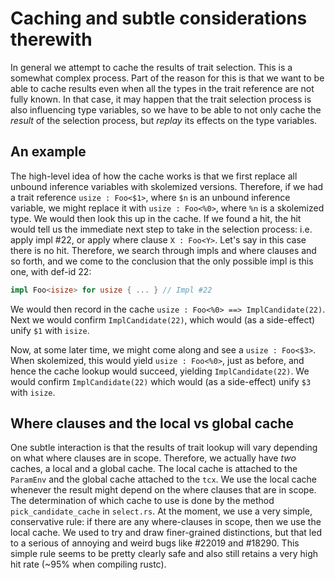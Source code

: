 # Caching and subtle considerations therewith

In general we attempt to cache the results of trait selection.  This
is a somewhat complex process. Part of the reason for this is that we
want to be able to cache results even when all the types in the trait
reference are not fully known. In that case, it may happen that the
trait selection process is also influencing type variables, so we have
to be able to not only cache the *result* of the selection process,
but *replay* its effects on the type variables.

## An example

The high-level idea of how the cache works is that we first replace
all unbound inference variables with skolemized versions. Therefore,
if we had a trait reference `usize : Foo<$1>`, where `$n` is an unbound
inference variable, we might replace it with `usize : Foo<%0>`, where
`%n` is a skolemized type. We would then look this up in the cache.
If we found a hit, the hit would tell us the immediate next step to
take in the selection process: i.e. apply impl #22, or apply where
clause `X : Foo<Y>`. Let's say in this case there is no hit.
Therefore, we search through impls and where clauses and so forth, and
we come to the conclusion that the only possible impl is this one,
with def-id 22:

```rust
impl Foo<isize> for usize { ... } // Impl #22
```

We would then record in the cache `usize : Foo<%0> ==>
ImplCandidate(22)`. Next we would confirm `ImplCandidate(22)`, which
would (as a side-effect) unify `$1` with `isize`.

Now, at some later time, we might come along and see a `usize :
Foo<$3>`.  When skolemized, this would yield `usize : Foo<%0>`, just as
before, and hence the cache lookup would succeed, yielding
`ImplCandidate(22)`. We would confirm `ImplCandidate(22)` which would
(as a side-effect) unify `$3` with `isize`.

## Where clauses and the local vs global cache

One subtle interaction is that the results of trait lookup will vary
depending on what where clauses are in scope. Therefore, we actually
have *two* caches, a local and a global cache. The local cache is
attached to the `ParamEnv` and the global cache attached to the
`tcx`. We use the local cache whenever the result might depend on the
where clauses that are in scope. The determination of which cache to
use is done by the method `pick_candidate_cache` in `select.rs`. At
the moment, we use a very simple, conservative rule: if there are any
where-clauses in scope, then we use the local cache.  We used to try
and draw finer-grained distinctions, but that led to a serious of
annoying and weird bugs like #22019 and #18290. This simple rule seems
to be pretty clearly safe and also still retains a very high hit rate
(~95% when compiling rustc).

